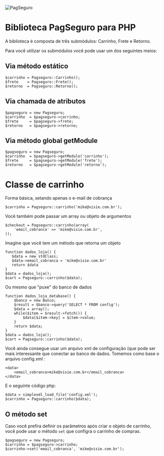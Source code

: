 ![PagSeguro](https://p.simg.uol.com.br/pagseguro/i/pagseguro_uol.gif)

# Biblioteca PagSeguro para PHP

A biblioteca é composta de três submódulos: Carrinho, Frete e Retorno.

Para você utilizar os submódulos você pode usar um dos seguintes meios:

## Via método estático

    $carrinho = Pagseguro::Carrinho();
    $frete    = Pagseguro::Frete();
    $retorno  = Pagseguro::Retorno();

## Via chamada de atributos

    $pagseguro = new Pagseguro;
    $carrinho  = $pagseguro->carrinho;
    $frete     = $pagseguro->frete;
    $retorno   = $pagseguro->retorno;

## Via método global getModule

    $pagseguro = new Pagseguro;
    $carrinho  = $pagseguro->getModule('carrinho');
    $frete     = $pagseguro->getModule('frete');
    $retorno   = $pagseguro->getModule('retorno');

# Classe de carrinho

Forma básica, setando apenas o e-mail de cobrança

    $carrinho = Pagseguro::carrinho('mike@visie.com.br');

Você também pode passar um array ou objeto de argumentos

    $checkout = Pagseguro::carrinho(array(
        'email_cobranca' => 'mike@visie.com.br',
    ));

Imagine que você tem um método que retorna um objeto

    function dados_loja() {
       $data = new stdClass;
       $data->email_cobranca = 'mike@visie.com.br'
       return $data
    }
    $data = dados_loja();
    $cart = Pagseguro::carrinho($data);

Ou mesmo que "puxe" do banco de dados

    function dados_loja_database() {
        $banco = new Banco;
        $result = $banco->query('SELECT * FROM config');
        $data = array();
        while($item = $result->fetch()) {
        	$data[$item->key] = $item->value;
        }
        return $data;
    }
    $data = dados_loja();
    $cart = Pagseguro::carrinho($data);

Você ainda consegue usar um arquivo xml de configuração (que pode ser mais interessante que conectar ao banco de dados. Tomemos como base o arquivo config.xml :

    <data>
        <email_cobranca>mike@visie.com.br</email_cobranca>
    </data>

E o seguinte código php:

    $data = simplexml_load_file('config.xml');
    $carrinho = Pagseguro::carrinho($data);

## O método set

Caso você prefira definir os parâmetros após criar o objeto de carrinho, você pode usar o método `set` que configra o carrinho de compras.

    $pagseguro = new Pagseguro;
    $carrinho = $pagseguro->carrinho;
    $carrinho->set('email_cobranca', 'mike@visie.com.br');
